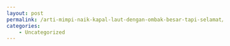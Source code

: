 ```yaml
---
layout: post
permalink: /arti-mimpi-naik-kapal-laut-dengan-ombak-besar-tapi-selamat/
categories:
    - Uncategorized
---
```


